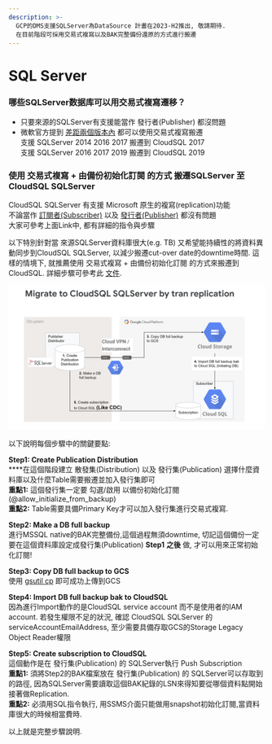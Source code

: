 ```yaml
---
description: >-
  GCP的DMS支援SQLServer為DataSource 計畫在2023-H2推出, 敬請期待. 
  在目前階段可採用交易式複寫以及BAK完整備份還原的方式進行搬遷
---
```


# SQL Server

### 哪些SQLServer数据库可以用交易式複寫遷移？

* 只要來源的SQLServer有支援能當作 發行者(Publisher) 都沒問題
* 微軟官方提到 [差距兩個版本內](https://learn.microsoft.com/en-us/sql/relational-databases/replication/replication-backward-compatibility?view=sql-server-ver16#replication-matrix) 都可以使用交易式複寫搬遷\
  支援 SQLServer 2014 2016 2017 搬遷到 CloudSQL 2017\
  支援 SQLServer 2016 2017 2019 搬遷到 CloudSQL 2019

### 使用 交易式複寫 + 由備份初始化訂閱 的方式 搬遷SQLServer 至 CloudSQL SQLServer

CloudSQL SQLServer 有支援 Microsoft 原生的複寫(replication)功能\
不論當作 [訂閱者(Subscriber)](https://cloud.google.com/solutions/migrating-data-from-sql-server-to-cloud-sql-for-sql-server) 以及 [發行者(Publisher)](https://cloud.google.com/sql/docs/sqlserver/replication/configure-external-replica) 都沒有問題\
大家可參考上面Link中, 都有詳細的指令與步驟

以下特別針對當 來源SQLServer資料庫很大(e.g. TB) 又希望能持續性的將資料異動同步到CloudSQL SQLServer, 以減少搬遷cut-over date的downtime時間.  這樣的情境下, 就推薦使用 交易式複寫 + 由備份初始化訂閱 的方式來搬遷到CloudSQL. 詳細步驟可參考此 [文件](https://docs.google.com/document/d/12CZB71dqRHWL8QoZF\_iUbp-8CmU6HaD6MjWD2-Cts-M/edit).

![](<../../.gitbook/assets/image (21).png>)

以下說明每個步驟中的關鍵要點:

**Step1: Create Publication Distribution**\
****在這個階段建立 散發集(Distribution) 以及 發行集(Publication) 選擇什麼資料庫以及什麼Table需要搬遷並加入發行集即可\
**重點1:** 這個發行集一定要 勾選/啟用 以備份初始化訂閱 (@allow\_initialize\_from\_backup) \
**重點2:** Table需要具備Primary Key才可以加入發行集進行交易式複寫.

**Step2: Make a DB full backup**\
進行MSSQL native的BAK完整備份,這個過程無須downtime, 切記這個備份一定要在這個資料庫設定成發行集(Publication) **Step1** **之後** 做, 才可以用來正常初始化訂閱!

**Step3: Copy DB full backup to GCS**\
使用 [gsutil cp](https://cloud.google.com/storage/docs/gsutil/commands/cp) 即可成功上傳到GCS

**Step4: Import DB full backup bak to CloudSQL**\
因為進行Import動作的是CloudSQL service account 而不是使用者的IAM account.  若發生權限不足的狀況, 確認 CloudSQL SQLServer 的serviceAccountEmailAddress, 至少需要具備存取GCS的Storage Legacy Object Reader權限

**Step5: Create subscription to CloudSQL**\
這個動作是在 發行集(Publication) 的 SQLServer執行 Push Subscription\
**重點1:** 須將Step2的BAK檔案放在 發行集(Publication) 的 SQLServer可以存取到的路徑, 因為SQLServer需要讀取這個BAK紀錄的LSN來得知要從哪個資料點開始接著做Replication. \
**重點2:** 必須用SQL指令執行, 用SSMS介面只能做用snapshot初始化訂閱,當資料庫很大的時候相當費時. &#x20;

以上就是完整步驟說明.
